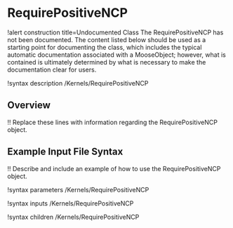 # RequirePositiveNCP

!alert construction title=Undocumented Class
The RequirePositiveNCP has not been documented. The content listed below should be used as a starting point for
documenting the class, which includes the typical automatic documentation associated with a
MooseObject; however, what is contained is ultimately determined by what is necessary to make the
documentation clear for users.

!syntax description /Kernels/RequirePositiveNCP

## Overview

!! Replace these lines with information regarding the RequirePositiveNCP object.

## Example Input File Syntax

!! Describe and include an example of how to use the RequirePositiveNCP object.

!syntax parameters /Kernels/RequirePositiveNCP

!syntax inputs /Kernels/RequirePositiveNCP

!syntax children /Kernels/RequirePositiveNCP
